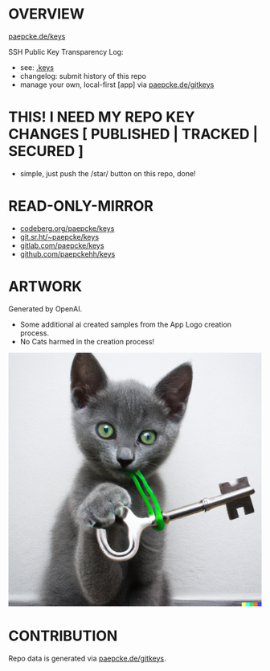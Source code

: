 # OVERVIEW 

[paepcke.de/keys](https://paepcke.de/keys/)

SSH Public Key Transparency Log:

- see: [.keys](https://github.com/paepckehh/keys/blob/main/.keys)
- changelog: submit history of this repo
- manage your own, local-first [app] via [paepcke.de/gitkeys](https://paepcke.de/gitkeys/)

# THIS! I NEED MY REPO KEY CHANGES [ PUBLISHED | TRACKED | SECURED ]

- simple, just push the /star/ button on this repo, done!

# READ-ONLY-MIRROR

* [codeberg.org/paepcke/keys](https://codeberg.org/paepcke/keys)
* [git.sr.ht/~paepcke/keys](https://git.sr.ht/~paepcke/keys)
* [gitlab.com/paepcke/keys](https://gitlab.com/paepcke/keys)
* [github.com/paepckehh/keys](https://github.com/paepckehh/keys)

# ARTWORK

Generated by OpenAI. 

* Some additional ai created samples from the App Logo creation process.
* No Cats harmed in the creation process!

![ai_generated_cat_holds_a_key](https://github.com/paepckehh/paepckehh/raw/main/artwork/lockssl.png)

# CONTRIBUTION

Repo data is generated via [paepcke.de/gitkeys](https://paepcke.de/gitkeys/).
